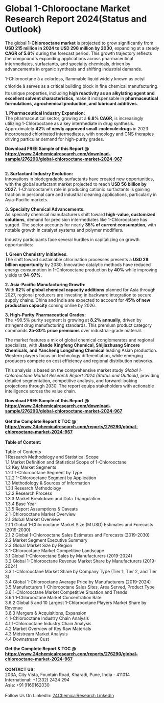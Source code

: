 <h1>Global 1-Chlorooctane Market Research Report 2024(Status and Outlook)</h1><p>The global <strong>1-Chlorooctane market</strong> is projected to grow significantly from <strong>USD 215 million in 2024 to USD 298 million by 2030</strong>, expanding at a steady <strong>CAGR of 5.6%</strong> during the forecast period. This growth trajectory reflects the compound's expanding applications across pharmaceutical intermediates, surfactants, and specialty chemicals, driven by advancements in organic synthesis and shifting industrial demands.</p><p>1-Chlorooctane â a colorless, flammable liquid widely known as octyl chloride â serves as a critical building block in fine chemical manufacturing. Its unique properties, including <strong>high reactivity as an alkylating agent and excellent solvent characteristics</strong>, make it indispensable in <strong>pharmaceutical formulations, agrochemical production, and lubricant additives</strong>.</p><p><strong>1. Pharmaceutical Industry Expansion:</strong><br>
The pharmaceutical sector, growing at a <strong>6.8% CAGR</strong>, is increasingly utilizing 1-Chlorooctane as a key intermediate in drug synthesis. Approximately <strong>42% of newly approved small-molecule drugs</strong> in 2023 incorporated chlorinated intermediates, with oncology and CNS therapies driving particular demand for high-purity grades.</p><div><b>Download FREE Sample of this Report @ 
            <a href="https://www.24chemicalresearch.com/download-sample/276290/global-chlorooctane-market-2024-967">
            https://www.24chemicalresearch.com/download-sample/276290/global-chlorooctane-market-2024-967</a></b></div><br><p><strong>2. Surfactant Industry Evolution:</strong><br>
Innovations in biodegradable surfactants have created new opportunities, with the global surfactant market projected to reach <strong>USD 56 billion by 2027</strong>. 1-Chlorooctane's role in producing cationic surfactants is gaining traction in personal care and industrial cleaning applications, particularly in Asia-Pacific markets.</p><p><strong>3. Specialty Chemical Advancements:</strong><br>
As specialty chemical manufacturers shift toward <strong>high-value, customized solutions</strong>, demand for precision intermediates like 1-Chlorooctane has surged. The sector accounts for nearly <strong>35% of current consumption</strong>, with notable growth in catalyst systems and polymer modifiers.</p><p>Industry participants face several hurdles in capitalizing on growth opportunities:</p><p><strong>1. Green Chemistry Initiatives:</strong><br>
The shift toward sustainable chlorination processes presents a <strong>USD 28 billion opportunity</strong> by 2030. Innovative catalytic methods have reduced energy consumption in 1-Chlorooctane production by <strong>40%</strong> while improving yields to <strong>94-97%</strong>.</p><p><strong>2. Asia-Pacific Manufacturing Growth:</strong><br>
With <strong>62% of global chemical capacity additions</strong> planned for Asia through 2027, regional producers are investing in backward integration to secure supply chains. China and India are expected to account for <strong>45% of new production capacity</strong> coming online by 2026.</p><p><strong>3. High-Purity Pharmaceutical Grades:</strong><br>
The &gt;99.5% purity segment is growing at <strong>8.2% annually</strong>, driven by stringent drug manufacturing standards. This premium product category commands <strong>25-30% price premiums</strong> over industrial-grade material.</p><p>The market features a mix of global chemical conglomerates and regional specialists, with <strong>Jiande Xingfeng Chemical, Shijiazhuang Sincere Chemicals, and Yancheng Longsheng Chemical</strong> leading Asian production. Western players focus on technology differentiation, while emerging producers compete on cost efficiency and regional distribution networks.</p><p>This analysis is based on the comprehensive market study <em>Global 1-Chlorooctane Market Research Report 2024 (Status and Outlook)</em>, providing detailed segmentation, competitive analysis, and forward-looking projections through 2030. The report equips stakeholders with actionable intelligence across the value chain.</p><div><b>Download FREE Sample of this Report @ 
            <a href="https://www.24chemicalresearch.com/download-sample/276290/global-chlorooctane-market-2024-967">
            https://www.24chemicalresearch.com/download-sample/276290/global-chlorooctane-market-2024-967</a></b></div><br><div><b>Get the Complete Report & TOC @ 
            <a href="https://www.24chemicalresearch.com/reports/276290/global-chlorooctane-market-2024-967">
            https://www.24chemicalresearch.com/reports/276290/global-chlorooctane-market-2024-967</a></b></div><br>
            <b>Table of Content:</b><p>Table of Contents<br />
1 Research Methodology and Statistical Scope<br />
1.1 Market Definition and Statistical Scope of 1-Chlorooctane<br />
1.2 Key Market Segments<br />
1.2.1 1-Chlorooctane Segment by Type<br />
1.2.2 1-Chlorooctane Segment by Application<br />
1.3 Methodology & Sources of Information<br />
1.3.1 Research Methodology<br />
1.3.2 Research Process<br />
1.3.3 Market Breakdown and Data Triangulation<br />
1.3.4 Base Year<br />
1.3.5 Report Assumptions & Caveats<br />
2 1-Chlorooctane Market Overview<br />
2.1 Global Market Overview<br />
2.1.1 Global 1-Chlorooctane Market Size (M USD) Estimates and Forecasts (2019-2030)<br />
2.1.2 Global 1-Chlorooctane Sales Estimates and Forecasts (2019-2030)<br />
2.2 Market Segment Executive Summary<br />
2.3 Global Market Size by Region<br />
3 1-Chlorooctane Market Competitive Landscape<br />
3.1 Global 1-Chlorooctane Sales by Manufacturers (2019-2024)<br />
3.2 Global 1-Chlorooctane Revenue Market Share by Manufacturers (2019-2024)<br />
3.3 1-Chlorooctane Market Share by Company Type (Tier 1, Tier 2, and Tier 3)<br />
3.4 Global 1-Chlorooctane Average Price by Manufacturers (2019-2024)<br />
3.5 Manufacturers 1-Chlorooctane Sales Sites, Area Served, Product Type<br />
3.6 1-Chlorooctane Market Competitive Situation and Trends<br />
3.6.1 1-Chlorooctane Market Concentration Rate<br />
3.6.2 Global 5 and 10 Largest 1-Chlorooctane Players Market Share by Revenue<br />
3.6.3 Mergers & Acquisitions, Expansion<br />
4 1-Chlorooctane Industry Chain Analysis<br />
4.1 1-Chlorooctane Industry Chain Analysis<br />
4.2 Market Overview of Key Raw Materials<br />
4.3 Midstream Market Analysis<br />
4.4 Downstream Cust</p><div><b>Get the Complete Report & TOC @ 
            <a href="https://www.24chemicalresearch.com/reports/276290/global-chlorooctane-market-2024-967">
            https://www.24chemicalresearch.com/reports/276290/global-chlorooctane-market-2024-967</a></b></div><br><b>CONTACT US:</b><br>
            203A, City Vista, Fountain Road, Kharadi, Pune, India - 411014<br>
            International: +1(332) 2424 294<br>
            Asia: +91 9169162030 <br><br>
            Follow Us On LinkedIn: <a href="https://www.linkedin.com/company/24chemicalresearch/">24ChemicalResearch LinkedIn</a>